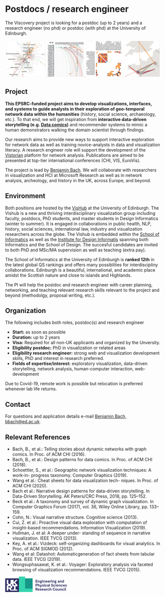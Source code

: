 # Postdocs / research engineer

The Viscovery project is looking for a postdoc (up to 2 years) and a research engineer (no phd) or postdoc (with phd) at the University of Edinburgh. 


![](figures/vistorian.png)


## Project

**This EPSRC-funded project aims to develop visualizations, interfaces, and systems to guide analysts in their exploration of geo-temporal network data within the humanities** (history, social science, archaeology, etc.). To that end, we will get inspiration from **interactive data-driven storytelling (e.g. [Data comics](datacomics.net))** and recommender systems to mimic a human demonstrators walking the domain scientist through findings. 

Our research aims to provide new ways to support interactive exploration for network data as well as training novice-analysts in data and visualization literacy. A research engineer role will support the development of the [Vistorian](http://vistorian.net) platform for network analysis. Publications are aimed to be presented at top-tier international conferences (CHI, VIS, EuroVis).

The project is lead by [Benjamin Bach](http://benjbach.me). We will collaborate with researchers in visualization and HCI at Microsoft Research as well as in network analysis, archeology, and history in the UK, across Europe, and beyond. 

## Environment

Both positions are hosted by the [VisHub](visualinteractivedata.github.io) at the University of Edinburgh. The Vishub is a new and thriving interdisciplinary visualization group including faculty, postdocs, PhD students, and master students in Design Informatics (winter to summer). It is engaged in collaborations in public health, NLP, history, social sciences, international law, industry and visualization researchers across the globe. The Vishub is embedded within the [School of Informatics](https://www.ed.ac.uk/informatics) as well as the [Institute for Design Informatis](https://www.designinformatics.org/) spanning both Informatics and the School of Design. The succesful candidates are invited to both PhD and MSc/MA supervision as well as teaching (extra pay). 

The School of Informatics at the University of Edinburgh is **ranked 12th** in the latest global QS rankings and offers many possiblities for interdiscipliny collaborations. Edinburgh is a beautiful, international, and academic place amidst the Scottish nature and close to islands and Highlands. 

The PI will help the postdoc and research engineer with career planning, networking, and teaching relevant research skills relevant to the project and beyond (methodolgy, proposal writing, etc.).

## Organization

The following includes both roles, postdoc(s) and research engineer

* **Start:** as soon as possible
* **Duration:** up to 2 years
* **Visa:** Required for all non-UK applicants and organized by the Unversity.
* **Eligibility postdoc:** PhD in visualization or related areas 
* **Eligibility research engineer:** strong web and visualization development skills, PhD and interest in research preferred. 
* **Fields of expertise/interest:** exploratory visualization, data-driven storytelling, network analysis, human-computer interaction, web-development

Due to Covid-19, remote work is possible but relocation is preferred whenever lab life returns.

## Contact

For questions and application details e-mail [Benjamin Bach, bbach@ed.ac.uk](mailto:bbach@ed.ac.uk).

## Relevant References

* Bach, B., et al.: Telling stories about dynamic networks with graph comics. In Proc. of ACM CHI (2016).
* Bach, B., et al.: Design patterns for data comics. In Proc. of ACM CHI (2018).
* Schoettler, S., et al.: Geographic network visualization techniques: A work-in- progress taxonomy. Computer Graphics (2019).
* Wang et al.: Cheat sheets for data visualization tech- niques. In Proc. of ACM CHI (2020).
* Bach et al.: Narrative design patterns for data-driven storytelling. In Data-Driven Storytelling. AK Peters/CRC Press, 2018, pp. 125–152.
* Beck et al.: A taxonomy and survey of dynamic graph visualization. In Computer Graphics Forum (2017), vol. 36, Wiley Online Library, pp. 133–159.
* Cohn, N.: Visual narrative structure. Cognitive science (2013).
* Cui, Z. et al.: Proactive visual data exploration with computation of insight-based recommendations. Information Visualization (2019).
* Hullman, J. et al: A deeper under-
standing of sequence in narrative visualization. IEEE TVCG (2013).
* Key, A. et al.: Vizdeck: self-organizing dashboards for visual analytics. In Proc. of ACM SIGMOD (2012).
* Wang et al: Datashot: Automaticgeneration of fact sheets from tabular data. IEEE TVCG (2019).
* Wongsuphasawat, K. et al.: Voyager: Exploratory analysis via faceted browsing of visualization recommendations. IEEE TVCG (2015).


<img src="figures/epsrc-logo.png" width="200px">
